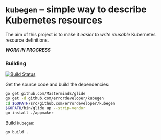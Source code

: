 # `kubegen` – simple way to describe Kubernetes resources

The aim of this project is to make it _easier to write reusable_ Kubernetes resource definitions.


***WORK IN PROGRESS***

<!--

There is no clear answer to re-usability and de-duplication for Kubernetes resource definitions.

The aim of `kubegen` is to offer the community with a few different options, and we will decide later
which one is level of abstraction is best, or if there is a need for abstractions at different levels.

## Service/Deployment pair based on container image

```
kg component-from-image

## CLI Usage

You can generate a simple app with just one flag, the image name:
```
kubegen single --image "errordeveloper/foo:latest"
```

This will geneate app named `foo`, but if you'd like to call it something else,
you can pass `--name` flag.

By default, a `Deployment`/`Service` pair is generated with a number of known-best-practice
options included for you, e.g. liveness and readiness probes as well as Prometheus annotations.
You can change this behaviour by using high-lvel `--flavor` flag or one of more specific flags
described below.

-->

### Building

[![Build Status](https://travis-ci.org/errordeveloper/kubegen.svg?branch=master)](https://travis-ci.org/errordeveloper/kubegen)

Get the source code and build the dependencies:

```bash
go get github.com/Masterminds/glide
go get -d github.com/errordeveloper/kubegen
cd $GOPATH/src/github.com/errordeveloper/kubegen
$GOPATH/bin/glide up --strip-vendor
go install ./appmaker
```

Build `kubegen`:
```bash
go build .
```
